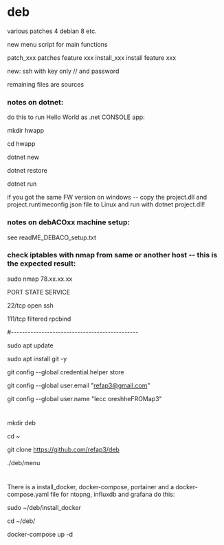 # deb
various patches 4 debian 8 etc.

new menu script for main functions

patch_xxx patches feature xxx
install_xxx install feature xxx

new: ssh with key only // and password

remaining files are sources

### notes on dotnet: 

do this to run Hello World as .net CONSOLE app:

mkdir hwapp

cd hwapp

dotnet new

dotnet restore

dotnet run

if you got the same FW version on windows -- copy the project.dll and project.runtimeconfig.json file to Linux and run with dotnet project.dll!


### notes on debACOxx machine setup:

see readME_DEBACO_setup.txt

### check iptables with nmap from same or another host -- this is the expected result:


sudo nmap 78.xx.xx.xx

PORT    STATE    SERVICE

22/tcp  open     ssh

111/tcp filtered rpcbind


#----------------------------------------------

sudo apt update

sudo apt install git -y

git config --global credential.helper store

git config --global user.email "refap3@gmail.com"

git config --global user.name "lecc oreshheFROMap3"


#

mkdir deb

cd ~

git clone https://github.com/refap3/deb 

./deb/menu

#

There is a install_docker, docker-compose, portainer and a docker-compose.yaml file for ntopng, influxdb and grafana 
do this: 

sudo ~/deb/install_docker

cd ~/deb/

docker-compose up -d







